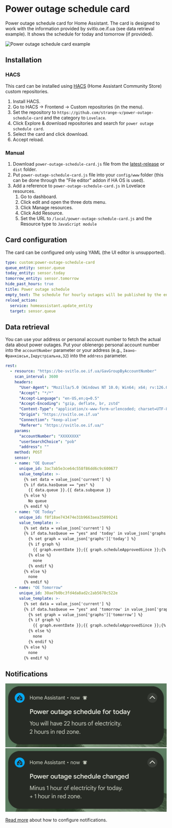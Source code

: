 # Power outage schedule card

Power outage schedule card for Home Assistant. The card is designed to work with the information provided by svitlo.oe.if.ua (see data retrieval example). It shows the schedule for today and tomorrow (if provided).

![Power outage schedule card example](/images/POS.gif)

## Installation

### HACS

This card can be installed using [HACS](https://hacs.xyz/) (Home Assistant Community Store) custom repositories.

1. Install HACS.
1. Go to HACS -> Frontend -> Custom repositories (in the menu).
1. Set the repository to `https://github.com/strange-v/power-outage-schedule-card` and the category to `Lovelace`.
1. Click Explore & download repositories and search for `power outage schedule card`.
1. Select the card and click download.
1. Accept reload.

### Manual

1. Download `power-outage-schedule-card.js` file from the [latest-release](https://github.com/strange-v/power-outage-schedule-card/releases/latest) or `dist` folder.
1. Put `power-outage-schedule-card.js` file into your `config/www` folder (this can be done through the "File editor" addon if HA OS is used).
1. Add a reference to `power-outage-schedule-card.js` in Lovelace resources.
   1. Go to dashboard.
   2. Click edit and open the three dots menu.
   3. Click Manage resources.
   4. Click Add Resource.
   5. Set the URL to `/local/power-outage-schedule-card.js` and the Resource type to `JavaScript module`

## Card configuration

The card can be configured only using YAML (the UI editor is unsupported).

```yaml
type: custom:power-outage-schedule-card
queue_entity: sensor.queue
today_entity: sensor.today
tomorrow_entity: sensor.tomorrow
hide_past_hours: true
title: Power outage schedule
empty_text: The schedule for hourly outages will be published by the end of the day.
reload_action:
  service: homeassistant.update_entity
  target: sensor.queue
```

## Data retrieval

You can use your address or personal account number to fetch the actual data about power outages.
Put your oblenergo personal account number into the `accountNumber` parameter or your address (e.g., `Івано-Франківськ,Індустріальна,32`) into the `address` parameter.

```yaml
rest:
  - resource: "https://be-svitlo.oe.if.ua/GavGroupByAccountNumber"
    scan_interval: 3600
    headers:
      "User-Agent": "Mozilla/5.0 (Windows NT 10.0; Win64; x64; rv:126.0) Gecko/20100101 Firefox/126.0"
      "Accept": "*/*"
      "Accept-Language": "en-US,en;q=0.5"
      "Accept-Encoding": "gzip, deflate, br, zstd"
      "Content-Type": "application/x-www-form-urlencoded; charset=UTF-8"
      "Origin": "https://svitlo.oe.if.ua"
      "Connection": "keep-alive"
      "Referer": "https://svitlo.oe.if.ua/"
    params:
      "accountNumber": "XXXXXXXX"
      "userSearchChoice": "pob"
      "address": ""
    method: POST
    sensor:
    - name: "OE Queue"
      unique_id: 3ac7ab5e3ce64c558f86dd6c9c600677
      value_template: >-
        {% set data = value_json['current'] %}
        {% if data.hasQueue == "yes" %}
          {{ data.queue }}.{{ data.subqueue }}
        {% else %}
          No queue
        {% endif %}
    - name: "OE Today"
      unique_id: f8f18ae743474e31b9663aea35899241
      value_template: >-
        {% set data = value_json['current'] %}
        {% if data.hasQueue == "yes" and 'today' in value_json['graphs'] %}
          {% set graph = value_json['graphs']['today'] %}
          {% if graph %}
            {{ graph.eventDate }};{{ graph.scheduleApprovedSince }};{% for hour in graph.hoursList|sort(attribute='periodLimitValue') %}{{ hour.electricity }};{% endfor %}
          {% else %}
            none
          {% endif %}
        {% else %}
          none
        {% endif %}
    - name: "OE Tomorrow"
      unique_id: 30ae7b0bc3fd4da8ad2c2ab5678c522e
      value_template: >-
        {% set data = value_json['current'] %}
        {% if data.hasQueue == "yes" and 'tomorrow' in value_json['graphs'] %}
          {% set graph = value_json['graphs']['tomorrow'] %}
          {% if graph %}
            {{ graph.eventDate }};{{ graph.scheduleApprovedSince }};{% for hour in graph.hoursList|sort(attribute='periodLimitValue') %}{{ hour.electricity }};{% endfor %}
          {% else %}
            none
          {% endif %}
        {% else %}
          none
        {% endif %}
```

## Notifications

![Notification: power outage schedule added](/images/notification_schedule_added.png) ![Notification: power outage schedule changed](/images/notification_schedule_changed.png)

[Read more](/notifications/) about how to configure notifications.
